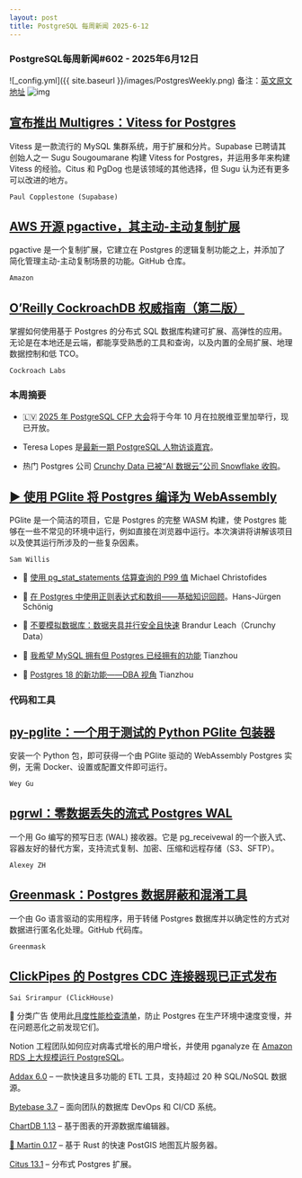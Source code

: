```yaml
---
layout: post
title: PostgreSQL 每周新闻 2025-6-12
---
```

### PostgreSQL每周新闻#602 - 2025年6月12日
![_config.yml]({{ site.baseurl }}/images/PostgresWeekly.png)
备注：[英文原文地址](https://postgresweekly.com/issues/603)
![img](https://res.cloudinary.com/cpress/image/upload/w_1280,e_sharpen:60,q_auto/fyfw3cojzzqul41wwmku.jpg)
## [宣布推出 Multigres：Vitess for Postgres](https://postgresweekly.com/link/170358/web)
Vitess 是一款流行的 MySQL 集群系统，用于扩展和分片。Supabase 已聘请其创始人之一 Sugu Sougoumarane 构建 Vitess for Postgres，并运用多年来构建 Vitess 的经验。Citus 和 PgDog 也是该领域的其他选择，但 Sugu 认为还有更多可以改进的地方。

`Paul Copplestone (Supabase)`

## [AWS 开源 pgactive，其主动-主动复制扩展](https://postgresweekly.com/link/170362/web)
pgactive 是一个复制扩展，它建立在 Postgres 的逻辑复制功能之上，并添加了简化管理主动-主动复制场景的功能。GitHub 仓库。


`Amazon `

## [O’Reilly CockroachDB 权威指南（第二版）](https://postgresweekly.com/link/170357/web)
掌握如何使用基于 Postgres 的分布式 SQL 数据库构建可扩展、高弹性的应用。无论是在本地还是云端，都能享受熟悉的工具和查询，以及内置的全局扩展、地理数据控制和低 TCO。

`Cockroach Labs`

### **本周摘要**

* 🇱🇻 [2025 年 PostgreSQL CFP 大会](https://postgresweekly.com/link/170364/web)将于今年 10 月在拉脱维亚里加举行，现已开放。

* Teresa Lopes 是[最新一期 PostgreSQL 人物访谈嘉宾](https://postgresweekly.com/link/170365/web)。

* 热门 Postgres 公司 [Crunchy Data 已被“AI 数据云”公司 Snowflake 收购](https://postgresweekly.com/link/170366/web)。

## [▶ 使用 PGlite 将 Postgres 编译为 WebAssembly](https://postgresweekly.com/link/170367/web)
PGlite 是一个简洁的项目，它是 Postgres 的完整 WASM 构建，使 Postgres 能够在一些不常见的环境中运行，例如直接在浏览器中运行。本次演讲将讲解该项目以及使其运行所涉及的一些复杂因素。

`Sam Willis`

* 📄 [使用 pg_stat_statements 估算查询的 P99 值](https://postgresweekly.com/link/170370/web) Michael Christofides

* 📄 [在 Postgres 中使用正则表达式和数组——基础知识回顾](https://postgresweekly.com/link/170371/web)。Hans-Jürgen Schönig

* 📄 [不要模拟数据库：数据夹具并行安全且快速](https://postgresweekly.com/link/170372/web) Brandur Leach（Crunchy Data）

* 📄 [我希望 MySQL 拥有但 Postgres 已经拥有的功能](https://postgresweekly.com/link/170373/web) Tianzhou

* 📄 [Postgres 18 的新功能——DBA 视角](https://postgresweekly.com/link/170374/web) Tianzhou


### **代码和工具**

## [py-pglite：一个用于测试的 Python PGlite 包装器](https://postgresweekly.com/link/170375/web)
安装一个 Python 包，即可获得一个由 PGlite 驱动的 WebAssembly Postgres 实例，无需 Docker、设置或配置文件即可运行。

`Wey Gu`

## [pgrwl：零数据丢失的流式 Postgres WAL](https://postgresweekly.com/link/170376/web)
一个用 Go 编写的预写日志 (WAL) 接收器。它是 pg_receivewal 的一个嵌入式、容器友好的替代方案，支持流式复制、加密、压缩和远程存储（S3、SFTP）。

`Alexey ZH`

## [Greenmask：Postgres 数据屏蔽和混淆工具](https://postgresweekly.com/link/170378/web) 
一个由 Go 语言驱动的实用程序，用于转储 Postgres 数据库并以确定性的方式对数据进行匿名化处理。GitHub 代码库。

`Greenmask`

## [ClickPipes 的 Postgres CDC 连接器现已正式发布](https://postgresweekly.com/link/170380/web)


`Sai Srirampur (ClickHouse)`

📰 分类广告
使用此[月度性能检查清单](https://postgresweekly.com/link/170381/web)，防止 Postgres 在生产环境中速度变慢，并在问题恶化之前发现它们。

Notion 工程团队如何应对病毒式增长的用户增长，并使用 pganalyze 在 [Amazon RDS 上大规模运行 PostgreSQL](https://postgresweekly.com/link/170382/web)。


[Addax 6.0](https://postgresweekly.com/link/170383/web) – 一款快速且多功能的 ETL 工具，支持超过 20 种 SQL/NoSQL 数据源。

[Bytebase 3.7](https://postgresweekly.com/link/170384/web) – 面向团队的数据库 DevOps 和 CI/CD 系统。

[ChartDB 1.13](https://postgresweekly.com/link/170385/web) – 基于图表的开源数据库编辑器。

[🗾 Martin 0.17](https://postgresweekly.com/link/170386/web) – 基于 Rust 的快速 PostGIS 地图瓦片服务器。

[Citus 13.1](https://postgresweekly.com/link/170387/web) – 分布式 Postgres 扩展。